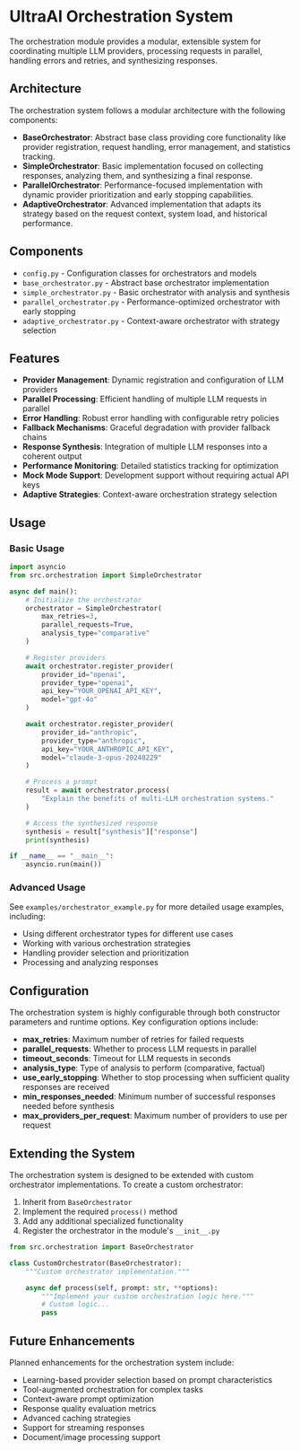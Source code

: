# UltraAI Orchestration System

The orchestration module provides a modular, extensible system for coordinating multiple LLM providers, processing requests in parallel, handling errors and retries, and synthesizing responses.

## Architecture

The orchestration system follows a modular architecture with the following components:

- **BaseOrchestrator**: Abstract base class providing core functionality like provider registration, request handling, error management, and statistics tracking.
- **SimpleOrchestrator**: Basic implementation focused on collecting responses, analyzing them, and synthesizing a final response.
- **ParallelOrchestrator**: Performance-focused implementation with dynamic provider prioritization and early stopping capabilities.
- **AdaptiveOrchestrator**: Advanced implementation that adapts its strategy based on the request context, system load, and historical performance.

## Components

- `config.py` - Configuration classes for orchestrators and models
- `base_orchestrator.py` - Abstract base orchestrator implementation
- `simple_orchestrator.py` - Basic orchestrator with analysis and synthesis
- `parallel_orchestrator.py` - Performance-optimized orchestrator with early stopping
- `adaptive_orchestrator.py` - Context-aware orchestrator with strategy selection

## Features

- **Provider Management**: Dynamic registration and configuration of LLM providers
- **Parallel Processing**: Efficient handling of multiple LLM requests in parallel
- **Error Handling**: Robust error handling with configurable retry policies
- **Fallback Mechanisms**: Graceful degradation with provider fallback chains
- **Response Synthesis**: Integration of multiple LLM responses into a coherent output
- **Performance Monitoring**: Detailed statistics tracking for optimization
- **Mock Mode Support**: Development support without requiring actual API keys
- **Adaptive Strategies**: Context-aware orchestration strategy selection

## Usage

### Basic Usage

```python
import asyncio
from src.orchestration import SimpleOrchestrator

async def main():
    # Initialize the orchestrator
    orchestrator = SimpleOrchestrator(
        max_retries=3,
        parallel_requests=True,
        analysis_type="comparative"
    )

    # Register providers
    await orchestrator.register_provider(
        provider_id="openai",
        provider_type="openai",
        api_key="YOUR_OPENAI_API_KEY",
        model="gpt-4o"
    )

    await orchestrator.register_provider(
        provider_id="anthropic",
        provider_type="anthropic",
        api_key="YOUR_ANTHROPIC_API_KEY",
        model="claude-3-opus-20240229"
    )

    # Process a prompt
    result = await orchestrator.process(
        "Explain the benefits of multi-LLM orchestration systems."
    )

    # Access the synthesized response
    synthesis = result["synthesis"]["response"]
    print(synthesis)

if __name__ == "__main__":
    asyncio.run(main())
```

### Advanced Usage

See `examples/orchestrator_example.py` for more detailed usage examples, including:

- Using different orchestrator types for different use cases
- Working with various orchestration strategies
- Handling provider selection and prioritization
- Processing and analyzing responses

## Configuration

The orchestration system is highly configurable through both constructor parameters and runtime options. Key configuration options include:

- **max_retries**: Maximum number of retries for failed requests
- **parallel_requests**: Whether to process LLM requests in parallel
- **timeout_seconds**: Timeout for LLM requests in seconds
- **analysis_type**: Type of analysis to perform (comparative, factual)
- **use_early_stopping**: Whether to stop processing when sufficient quality responses are received
- **min_responses_needed**: Minimum number of successful responses needed before synthesis
- **max_providers_per_request**: Maximum number of providers to use per request

## Extending the System

The orchestration system is designed to be extended with custom orchestrator implementations. To create a custom orchestrator:

1. Inherit from `BaseOrchestrator`
2. Implement the required `process()` method
3. Add any additional specialized functionality
4. Register the orchestrator in the module's `__init__.py`

```python
from src.orchestration import BaseOrchestrator

class CustomOrchestrator(BaseOrchestrator):
    """Custom orchestrator implementation."""

    async def process(self, prompt: str, **options):
        """Implement your custom orchestration logic here."""
        # Custom logic...
        pass
```

## Future Enhancements

Planned enhancements for the orchestration system include:

- Learning-based provider selection based on prompt characteristics
- Tool-augmented orchestration for complex tasks
- Context-aware prompt optimization
- Response quality evaluation metrics
- Advanced caching strategies
- Support for streaming responses
- Document/image processing support